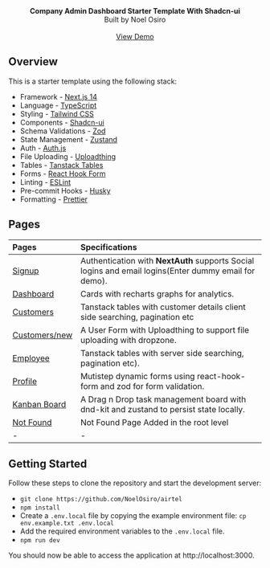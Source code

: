 <picture>
  <source media="(prefers-color-scheme: dark)" srcset="https://user-images.githubusercontent.com/9113740/201498864-2a900c64-d88f-4ed4-b5cf-770bcb57e1f5.png">
  <source media="(prefers-color-scheme: light)" srcset="https://user-images.githubusercontent.com/9113740/201498152-b171abb8-9225-487a-821c-6ff49ee48579.png">
</picture>

<div align="center"><strong>Company Admin Dashboard Starter Template With Shadcn-ui</strong></div>
<div align="center">Built by Noel Osiro</div>
<br />
<div align="center">
<a href="https://airtel-pearl.vercel.app">View Demo</a>
<span>
</div>

## Overview

This is a starter template using the following stack:

- Framework - [Next.js 14](https://nextjs.org/13)
- Language - [TypeScript](https://www.typescriptlang.org)
- Styling - [Tailwind CSS](https://tailwindcss.com)
- Components - [Shadcn-ui](https://ui.shadcn.com)
- Schema Validations - [Zod](https://zod.dev)
- State Management - [Zustand](https://zustand-demo.pmnd.rs)
- Auth - [Auth.js](https://authjs.dev/)
- File Uploading - [Uploadthing](https://uploadthing.com)
- Tables - [Tanstack Tables](https://ui.shadcn.com/docs/components/data-table)
- Forms - [React Hook Form](https://ui.shadcn.com/docs/components/form)
- Linting - [ESLint](https://eslint.org)
- Pre-commit Hooks - [Husky](https://typicode.github.io/husky/)
- Formatting - [Prettier](https://prettier.io)

## Pages

| Pages                                                                   | Specifications                                                                                        |
| :---------------------------------------------------------------------- | :---------------------------------------------------------------------------------------------------- |
| [Signup](https://airtel-pearl.vercel.app/)                              | Authentication with **NextAuth** supports Social logins and email logins(Enter dummy email for demo). |
| [Dashboard](https://airtel-pearl.vercel.app/dashboard)                  | Cards with recharts graphs for analytics.                                                             |
| [Customers](https://airtel-pearl.vercel.app/dashboard/customer)         | Tanstack tables with customer details client side searching, pagination etc                           |
| [Customers/new](https://airtel-pearl.vercel.app/dashboard/customer/new) | A User Form with Uploadthing to support file uploading with dropzone.                                 |
| [Employee](https://airtel-pearl.vercel.app/dashboard/employee)          | Tanstack tables with server side searching, pagination etc).                                          |
| [Profile](https://airtel-pearl.vercel.app/dashboard/profile)            | Mutistep dynamic forms using react-hook-form and zod for form validation.                             |
| [Kanban Board](https://airtel-pearl.vercel.app/dashboard/kanban)        | A Drag n Drop task management board with dnd-kit and zustand to persist state locally.                |
| [Not Found](https://airtel-pearl.vercel.app/dashboard/notfound)         | Not Found Page Added in the root level                                                                |
| -                                                                       | -                                                                                                     |

## Getting Started

Follow these steps to clone the repository and start the development server:

- `git clone https://github.com/NoelOsiro/airtel`
- `npm install`
- Create a `.env.local` file by copying the example environment file:
  `cp env.example.txt .env.local`
- Add the required environment variables to the `.env.local` file.
- `npm run dev`

You should now be able to access the application at http://localhost:3000.
